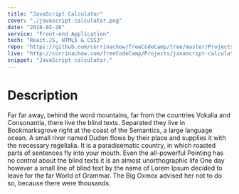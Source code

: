 ```yaml
---
title: "JavaScript Calculator"
cover: "./javascript-calculator.png"
date: "2018-02-26"
service: "Front-end Application"
tech: "React.JS, HTML5 & CSS3"
repo: "https://github.com/corrinachow/freeCodeCamp/tree/master/Projects/javascript-calculator"
live: "http://corrinachow.com/freeCodeCamp/Projects/javascript-calculator/build/"
snippet: "JavaScript calculator."
---
```


# Description

Far far away, behind the word mountains, far from the countries Vokalia and Consonantia, there live the blind texts. Separated they live in Bookmarksgrove right at the coast of the Semantics, a large language ocean. A small river named Duden flows by their place and supplies it with the necessary regelialia. It is a paradisematic country, in which roasted parts of sentences fly into your mouth. Even the all-powerful Pointing has no control about the blind texts it is an almost unorthographic life One day however a small line of blind text by the name of Lorem Ipsum decided to leave for the far World of Grammar. The Big Oxmox advised her not to do so, because there were thousands.